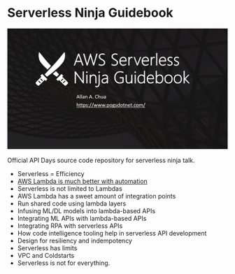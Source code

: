 # Serverless Ninja Guidebook

![Banner](https://github.com/allanchua101/serverless-ninja/blob/master/Banner.png)

Official API Days source code repository for serverless ninja talk.

- Serverless = Efficiency
- [AWS Lambda is much better with automation](https://github.com/allanchua101/serverless-ninja/tree/master/002-automation)
- Serverless is not limited to Lambdas
- AWS Lambda has a sweet amount of integration points
- Run shared code using lambda layers
- Infusing ML/DL models into lambda-based APIs
- Integrating ML APIs with lambda-based APIs
- Integrating RPA with serverless APIs
- How code intelligence tooling help in serverless API development
- Design for resiliency and indempotency
- Serverless has limits
- VPC and Coldstarts
- Serverless is not for everything.
